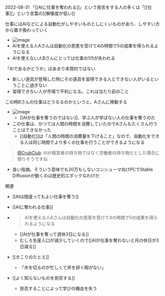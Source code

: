 
2022-08-31
「[[AIに仕事を奪われる]]」という発言をする人の多くは「[[仕事]]」という言葉の[[解像度が低い]]

仕事にはAIなどによる自動化がしやすいものとしにくいものがあり、しやすい方から置き換わっていく
- ![image](https://gyazo.com/d19b8ab4799206776d4f71e239358d91/thumb/1000)
- AIを使える人Aさんは自動化の恩恵を受けて4の時間で5の成果を得られるようになる
- AIを使えない人Bさんにとっては仕事の1/5が失われる

「AIであるかどうか」はあまり本質的ではない
- 新しい道具が登場した時にその道具を習得できる人とできない人がいるということに過ぎない
- 習得できない人が市場で不利になる。これは当たり前のこと

この時Bさんの仕事はどうなるのかというと、Aさんに移動する
- ![image](https://gyazo.com/d7afe17543531b4e2f399e0513883fd8/thumb/1000)
    - [[AIが仕事を奪うのではない]]、学ぶ人が学ばない人の仕事を奪うのだ
- この仕事は、かつては人間の時間を消費していたのでAさんもたくさん行うことはできなかった
    - [[自動化]]は「人間の時間の消費量を下げること」なので、自動化をできる人は同じ時間でより多くの仕事を行うことができるようになる

> [@CrubClub](https://twitter.com/crubclub/status/1565167997475778562?s=21&t=PsE-H6knUrEnC5Di9nAuRw): AIが経営者の持ち物ではなく労働者の持ち物だとした場合に限りそうですね
- 良い指摘。そういう意味でも20万もしないコンシューマ向けPCでStable Diffusionが動くのは歴史的エポックなわけだ

関連
- [[AIは間違ってもよい仕事を奪う]]
- [[AIに奪われる仕事]]
- > AIを使える人Aさんは自動化の恩恵を受けて4の時間で5の成果を得られるようになる
    - [[AIが仕事を奪って週休3日になる]]
    - むしろ生産人口が減少していくので[[AIが仕事を奪わないと月の休日が3日減る]]

- [[きこりのたとえ]]
    - 「木を切るのが忙しくて斧を研ぐ暇がない」
- [[よく知らないものを拒否する]]
    - 拒否することによって学びの機会を失う
